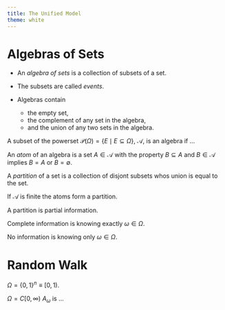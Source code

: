 ```yaml
---
title: The Unified Model
theme: white
---
```


# Algebras of Sets

* An _algebra of sets_ is a collection of subsets of a set.

* The subsets are called _events_.

* Algebras contain 

  * the empty set,
  * the complement of any set in the algebra,
  * and the union of any two sets in the algebra.

A subset of the powerset $\mathcal{P}(\Omega) = \{E\mid E\subseteq\Omega\}$,
$\mathcal{A}$, is an algebra if ...

An _atom_ of an algebra is a set $A\in\mathcal{A}$ with the property
$B\subseteq A$ and $B\in\mathcal{A}$ implies $B = A$ or $B = \emptyset$.

A _partition_ of a set is a collection of disjont subsets whos union is equal to the set.

If $\mathcal{A}$ is finite the atoms form a partition.

A partition is partial information.

Complete information is knowing exactly $\omega\in\Omega$.

No information is knowing only $\omega\in\Omega$.

# Random Walk

$\Omega = \{0,1\}^n \equiv [0,1)$.

$\Omega = C[0,\infty)$ $A_\omega$ is ...
